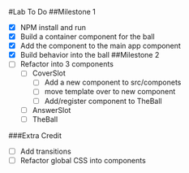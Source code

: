 #Lab To Do 
##Milestone 1
-[x] NPM install and run
-[x] Build a container component for the ball
-[x] Add the component to the main app component 
-[x] Build behavior into the ball
##Milestone 2
-[ ] Refactor into 3 components
    -[ ] CoverSlot  
        -[ ] Add a new component to src/componets
        -[ ] move template over to new component
        -[ ] Add/register component to TheBall
    -[ ] AnswerSlot
    -[ ] TheBall

###Extra Credit    
-[ ] Add transitions
-[ ] Refactor global CSS into components